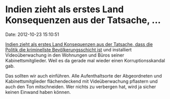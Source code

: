 Indien zieht als erstes Land Konsequenzen aus der Tatsache, \...
================================================================

Date: 2012-10-23 15:10:51

[Indien zieht als erstes Land Konsequenzen aus der Tatsache, dass die
Politik die kriminellste Bevölkerungsschicht
ist](http://www.dailymail.co.uk/indiahome/indianews/article-2221097/Akhilesh-use-CCTV-surveillance-cabinet.html?ito=feeds-newsxml)
und installiert Videoüberwachung in den Wohnungen und Büros seiner
Kabinettsmitglieder. Weil es da gerade mal wieder einen
Korruptionsskandal gab.

Das sollten wir auch einführen. Alle Aufenthaltsorte der Abgeordneten
und Kabinettsmitglieder flächendeckend mit Videüberwachung pflastern und
auch den Ton mitschneiden. Wer nichts zu verbergen hat, wird ja sicher
keinen Einwand haben können.
